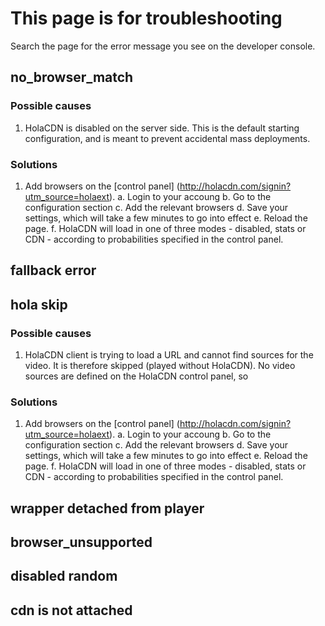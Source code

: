 # This page is for troubleshooting

Search the page for the error message you see on the developer console.


## no_browser_match

### Possible causes
1. HolaCDN is disabled on the server side. This is the default starting configuration, and is meant to prevent accidental mass deployments. 

### Solutions
1. Add browsers on the [control panel] (http://holacdn.com/signin?utm_source=holaext).
  a. Login to your accoung
  b. Go to the configuration section
  c. Add the relevant browsers
  d. Save your settings, which will take a few minutes to go into effect
  e. Reload the page.
  f. HolaCDN will load in one of three modes - disabled, stats or CDN - according to probabilities specified in the control panel.

## fallback error

## hola skip

### Possible causes
1. HolaCDN client is trying to load a URL and cannot find sources for the video. It is therefore skipped (played without HolaCDN). No video sources are defined on the HolaCDN control panel, so 

### Solutions
1. Add browsers on the [control panel] (http://holacdn.com/signin?utm_source=holaext).
  a. Login to your accoung
  b. Go to the configuration section
  c. Add the relevant browsers
  d. Save your settings, which will take a few minutes to go into effect
  e. Reload the page.
  f. HolaCDN will load in one of three modes - disabled, stats or CDN - according to probabilities specified in the control panel.


## wrapper detached from player

## browser_unsupported

## disabled random

## cdn is not attached


